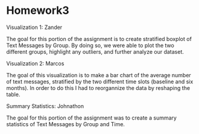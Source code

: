 # Homework3

Visualization 1: Zander 

The goal for this portion of the assignment is to create stratified boxplot of Text Messages by Group. 
By doing so, we were able to plot the two different groups, highlight any outliers, and further analyze our dataset. 

Visualization 2: Marcos 

The goal of this visualization is to make a bar chart of the average number of text messages, stratified by the two different time slots (baseline and six months).
In order to do this I had to reorgannize the data by reshaping the table.


Summary Statistics: Johnathon 

The goal for this portion of the assignment was to create a summary statistics of Text Messages by Group and Time. 

